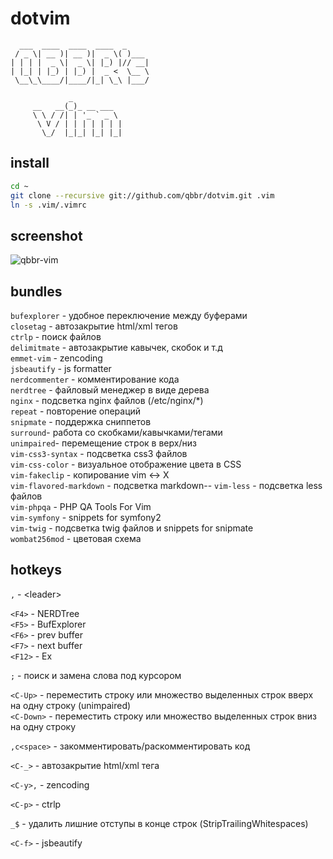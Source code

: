 dotvim
======

	  ___  ____  ____  ____  _
	 / _ \| __ )| __ )|  _ \( )___
	| | | |  _ \|  _ \| |_) |// __|
	| |_| | |_) | |_) |  _ <  \__ \
	 \__\_\____/|____/|_| \_\ |___/

		         _
		 __   __(_)_ __ ___
		 \ \ / /| | '_ ` _ \
		  \ V / | | | | | | |
		   \_/  |_|_| |_| |_|

install
-------

```bash
cd ~
git clone --recursive git://github.com/qbbr/dotvim.git .vim
ln -s .vim/.vimrc
```

screenshot
----------

![qbbr-vim](https://lh5.googleusercontent.com/-L7E5YoiCkDE/Uh79KB_eGhI/AAAAAAAABQw/CK-JLr4dwvI/s700/qbbr-vim.png)

bundles
-------

`bufexplorer` - удобное переключение между буферами  
`closetag` - автозакрытие html/xml тегов  
`ctrlp` - поиск файлов  
`delimitmate` - автозакрытие кавычек, скобок и т.д  
`emmet-vim` - zencoding  
`jsbeautify` - js formatter  
`nerdcommenter` - комментирование кода  
`nerdtree` - файловый менеджер в виде дерева  
`nginx` - подсветка nginx файлов (/etc/nginx/*)  
`repeat` - повторение операций  
`snipmate` - поддержка сниппетов  
`surround`- работа со скобками/кавычками/тегами  
`unimpaired`- перемещение строк в верх/низ  
`vim-css3-syntax` - подсветка css3 файлов  
`vim-css-color` - визуальное отображение цвета в CSS  
`vim-fakeclip` - копирование vim &lt;-&gt; X  
`vim-flavored-markdown` - подсветка markdown--
`vim-less` - подсветка less файлов  
`vim-phpqa` - PHP QA Tools For Vim  
`vim-symfony` - snippets for symfony2  
`vim-twig` - подсветка twig файлов и snippets for snipmate  
`wombat256mod` - цветовая схема

hotkeys
-------

`,` - &lt;leader&gt;

`<F4>` - NERDTree  
`<F5>` - BufExplorer  
`<F6>` - prev buffer  
`<F7>` - next buffer  
`<F12>` - Ex

`;` - поиск и замена слова под курсором

`<C-Up>`  - переместить строку или множество выделенных строк вверх на одну строку (unimpaired)  
`<C-Down>` - переместить строку или множество выделенных строк вниз на одну строку

`,c<space>` - закомментировать/раскомментировать код

`<C-_>` - автозакрытие html/xml тега

`<C-y>,` - zencoding

`<C-p>` - ctrlp

`_$` - удалить лишние отступы в конце строк (StripTrailingWhitespaces)

`<C-f>` - jsbeautify
